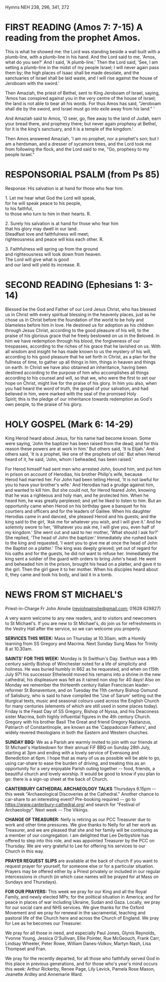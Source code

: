 Hymns NEH 238, 296, 341, 272

# FIRST READING (Amos 7: 7-15) A reading from the prophet Amos.

This is what he showed me: the Lord was standing beside a wall built
with a plumb-line, with a plumb-line in his hand. And the Lord said to
me, 'Amos, what do you see?' And I said, 'A plumb-line.' Then the Lord
said, 'See, I am setting a plumb-line in the midst of my people Israel;
I will never again pass them by; the high places of Isaac shall be made
desolate, and the sanctuaries of Israel shall be laid waste, and I will
rise against the house of Jeroboam with the sword.'

Then Amaziah, the priest of Bethel, sent to King Jeroboam of Israel,
saying, 'Amos has conspired against you in the very centre of the house
of Israel; the land is not able to bear all his words. For thus Amos has
said, "Jeroboam shall die by the sword, and Israel must go into exile
away from his land." '

And Amaziah said to Amos, 'O seer, go, flee away to the land of Judah,
earn your bread there, and prophesy there; but never again prophesy at
Bethel, for it is the king's sanctuary, and it is a temple of the
kingdom.'

Then Amos answered Amaziah, 'I am no prophet, nor a prophet's son; but I
am a herdsman, and a dresser of sycamore trees, and the Lord took me
from following the flock, and the Lord said to me, "Go, prophesy to my
people Israel."

# RESPONSORIAL PSALM (from Ps 85)

Response: His salvation is at hand for those who fear him.

1\. Let me hear what God the Lord will speak,\
for he will speak peace to his people,\
to his faithful,\
to those who turn to him in their hearts. R.

2\. Surely his salvation is at hand for those who fear him\
that his glory may dwell in our land.\
Steadfast love and faithfulness will meet;\
righteousness and peace will kiss each other. R.

3\. Faithfulness will spring up from the ground\
and righteousness will look down from heaven.\
The Lord will give what is good\
and our land will yield its increase. R.

# SECOND READING (Ephesians 1: 3-14)

Blessed be the God and Father of our Lord Jesus Christ, who has blessed
us in Christ with every spiritual blessing in the heavenly places, just
as he chose us in Christ before the foundation of the world to be holy
and blameless before him in love. He destined us for adoption as his
children through Jesus Christ, according to the good pleasure of his
will, to the praise of his glorious grace that he freely bestowed on us
in the Beloved. In him we have redemption through his blood, the
forgiveness of our trespasses, according to the riches of his grace that
he lavished on us. With all wisdom and insight he has made known to us
the mystery of his will, according to his good pleasure that he set
forth in Christ, as a plan for the fullness of time, to gather up all
things in him, things in heaven and things on earth. In Christ we have
also obtained an inheritance, having been destined according to the
purpose of him who accomplishes all things according to his counsel and
will, so that we, who were the first to set our hope on Christ, might
live for the praise of his glory. In him you also, when you had heard
the word of truth, the gospel of your salvation, and had believed in
him, were marked with the seal of the promised Holy Spirit; this is the
pledge of our inheritance towards redemption as God's own people, to the
praise of his glory.

# HOLY GOSPEL (Mark 6: 14-29)

King Herod heard about Jesus, for his name had become known. Some
were saying, 'John the baptizer has been raised from the dead; and for
this reason these powers are at work in him.' But others said, 'It is
Elijah.' And others said, 'It is a prophet, like one of the prophets of
old.' But when Herod heard of it, he said, 'John, whom I beheaded, has
been raised.'

For Herod himself had sent men who arrested John, bound him, and put him
in prison on account of Herodias, his brother Philip's wife, because
Herod had married her. For John had been telling Herod, 'It is not
lawful for you to have your brother's wife.' And Herodias had a grudge
against him, and wanted to kill him. But she could not, for Herod feared
John, knowing that he was a righteous and holy man, and he protected
him. When he heard him, he was greatly perplexed; and yet he liked to
listen to him. But an opportunity came when Herod on his birthday gave a
banquet for his courtiers and officers and for the leaders of
Galilee. When his daughter Herodias came in and danced, she pleased
Herod and his guests; and the king said to the girl, 'Ask me for
whatever you wish, and I will give it.' And he solemnly swore to her,
'Whatever you ask me, I will give you, even half of my kingdom.' She
went out and said to her mother, 'What should I ask for?' She replied,
'The head of John the baptizer.' Immediately she rushed back to the king
and requested, 'I want you to give me at once the head of John the
Baptist on a platter.' The king was deeply grieved; yet out of regard
for his oaths and for the guests, he did not want to refuse
her. Immediately the king sent a soldier of the guard with orders to
bring John's head. He went and beheaded him in the prison, brought his
head on a platter, and gave it to the girl. Then the girl gave it to her
mother. When his disciples heard about it, they came and took his body,
and laid it in a tomb.

# NEWS FROM ST MICHAEL'S

Priest-in-Charge Fr John Ainslie
([revjohnainslie@gmail.com](mailto:revjohnainslie@gmail.com);
01628 629827)

A very warm welcome to any new readers, and to visitors and
newcomers to St Michael's. If you are new to St Michael's, do join us
for refreshments in the Vestry Hall after the service, so we can welcome
you properly.

**SERVICES THIS WEEK:** Mass on Thursday at 10.30am, with a Homily
learning from SS Gregory and Macrina. Next Sunday Sung Mass for Trinity
8 at 10.30am.

**SAINTS' FOR THIS WEEK:** Monday is St Swithun's Day. Swithun was a
9th century saintly Bishop of Winchester noted for a life of
simplicity and holiness. He was buried humbly in 862 as he requested,
and when on t15th July 971 his successor Ethelwold moved his remains
into a shrine in the new cathedral, his displeasure was felt as it
rained non stop for 40 days! Also on Monday we remember the thirteenth
century Italian Franciscan leader-reformer St Bonaventure, and on
Tuesday the 11th century Bishop Osmund of Salisbury, who is said
to have compiled the 'Use of Sarum' setting out the liturgical texts,
music and seasonal colours used across the English Church for many
centuries (elements of which are still used in some places today).
Friday is the Feast Day of SS Gregory, Bishop of Nyssa, and his
Deaconess sister Macrina, both highly influential figures in the 4th
century Church. Gregory with his brother Basil The Great and friend
Gregory Nazianzus, Patriarch of Constantinople, are known as the
'Cappadocian Fathers', and widely revered theologians in both the
Eastern and Western churches.

**SUNDAY BBQ:** We as a Parish are warmly invited to join with our
friends at St Michael's Harbledown for their annual FiF BBQ on Sunday
28th July, starting at 3pm and ending with a lovely service of
Evensong and Benediction at 6pm. I hope that as many of us as possible
will be able to go, using car-share to ease the burden of driving, and
treating this as an opportunity for a very enjoyable Parish outing
together -- food, friends, a beautiful church and lovely worship. It
would be good to know if you plan to go: there is a sign-up sheet at the
back of Church.

**CANTERBURY CATHEDRAL ARCHAEOLOGY TALKS** Thursdays 6.15pm -- this week
"Archaeological Discoveries at the Cathedral." Another chance to
car-share to an interesting event? Pre-booking required -- go to
<https://www.canterbury-cathedral.org/> and search for "Festival of
Archaeology". Next week -- The Vikings.

**CHANGE OF TREASURER:** Nelly is retiring as our PCC Treasurer due to
work and other time pressures. We give thanks to Nelly for all her work
as Treasurer, and we are pleased that she and her family will be
continuing as a member of our congregation. I am delighted that Lee
Derbyshire has offered to step into this role, and was appointed
Treasurer by the PCC on Thursday. We are very grateful to Lee for
offering his services to our Church in this way.

**PRAYER REQUEST SLIPS** are available at the back of church if you want
to request prayer for yourself, for someone else or for a particular
situation. Prayers may be offered either by a Priest privately or
included in our regular intercessions in church (in which case names
will be prayed for at Mass on Sundays and Thursdays).

**FOR OUR PRAYERS:** This week we pray for our King and all the Royal
Family, and newly elected MPs; for the political situation in America;
and for peace in places of war including Ukraine, Sudan and Gaza.
Locally, we pray for our social care and NHS services. We give thanks
for the Oxford Movement and we pray for renewal in the sacramental,
teaching and pastoral life of the Church here and across the Church of
England. We pray for Lee as he becomes our Treasurer.

We pray for all those in need, and especially Paul Jones, Glynis
Reynolds, Yvonne Young, Jessica O'Sullivan, Ellie Pointer, Rue McGeouch,
Frank Carr, Lindsay Wheeler, Peter Rowe, William Danes-Volkov, Martyn
Nash, Lisa Thompset and Fran.

We pray for the recently departed, for all those who faithfully
served God in this place in previous generations, and for those who's
year's mind occurs this week: Arthur Rickerby, Renee Page, Lily Levick,
Pamela Rose Mason, Jeanette Ardley and Annemarie Ward.
